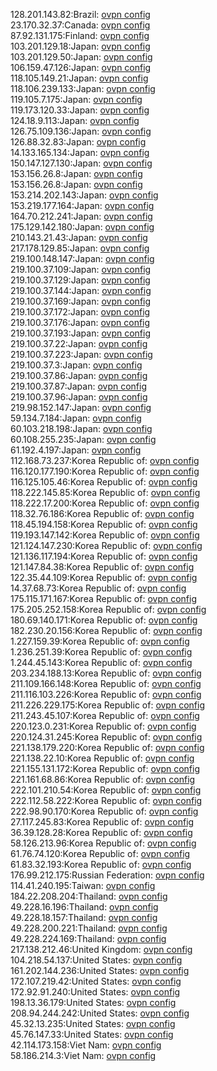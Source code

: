 128.201.143.82:Brazil: [ovpn config](vpn/128_201_143_82.ovpn)  
23.170.32.37:Canada: [ovpn config](vpn/23_170_32_37.ovpn)  
87.92.131.175:Finland: [ovpn config](vpn/87_92_131_175.ovpn)  
103.201.129.18:Japan: [ovpn config](vpn/103_201_129_18.ovpn)  
103.201.129.50:Japan: [ovpn config](vpn/103_201_129_50.ovpn)  
106.159.47.126:Japan: [ovpn config](vpn/106_159_47_126.ovpn)  
118.105.149.21:Japan: [ovpn config](vpn/118_105_149_21.ovpn)  
118.106.239.133:Japan: [ovpn config](vpn/118_106_239_133.ovpn)  
119.105.7.175:Japan: [ovpn config](vpn/119_105_7_175.ovpn)  
119.173.120.33:Japan: [ovpn config](vpn/119_173_120_33.ovpn)  
124.18.9.113:Japan: [ovpn config](vpn/124_18_9_113.ovpn)  
126.75.109.136:Japan: [ovpn config](vpn/126_75_109_136.ovpn)  
126.88.32.83:Japan: [ovpn config](vpn/126_88_32_83.ovpn)  
14.133.165.134:Japan: [ovpn config](vpn/14_133_165_134.ovpn)  
150.147.127.130:Japan: [ovpn config](vpn/150_147_127_130.ovpn)  
153.156.26.8:Japan: [ovpn config](vpn/153_156_26_8.ovpn)  
153.156.26.8:Japan: [ovpn config](vpn/153_156_26_8.ovpn)  
153.214.202.143:Japan: [ovpn config](vpn/153_214_202_143.ovpn)  
153.219.177.164:Japan: [ovpn config](vpn/153_219_177_164.ovpn)  
164.70.212.241:Japan: [ovpn config](vpn/164_70_212_241.ovpn)  
175.129.142.180:Japan: [ovpn config](vpn/175_129_142_180.ovpn)  
210.143.21.43:Japan: [ovpn config](vpn/210_143_21_43.ovpn)  
217.178.129.85:Japan: [ovpn config](vpn/217_178_129_85.ovpn)  
219.100.148.147:Japan: [ovpn config](vpn/219_100_148_147.ovpn)  
219.100.37.109:Japan: [ovpn config](vpn/219_100_37_109.ovpn)  
219.100.37.129:Japan: [ovpn config](vpn/219_100_37_129.ovpn)  
219.100.37.144:Japan: [ovpn config](vpn/219_100_37_144.ovpn)  
219.100.37.169:Japan: [ovpn config](vpn/219_100_37_169.ovpn)  
219.100.37.172:Japan: [ovpn config](vpn/219_100_37_172.ovpn)  
219.100.37.176:Japan: [ovpn config](vpn/219_100_37_176.ovpn)  
219.100.37.193:Japan: [ovpn config](vpn/219_100_37_193.ovpn)  
219.100.37.22:Japan: [ovpn config](vpn/219_100_37_22.ovpn)  
219.100.37.223:Japan: [ovpn config](vpn/219_100_37_223.ovpn)  
219.100.37.3:Japan: [ovpn config](vpn/219_100_37_3.ovpn)  
219.100.37.86:Japan: [ovpn config](vpn/219_100_37_86.ovpn)  
219.100.37.87:Japan: [ovpn config](vpn/219_100_37_87.ovpn)  
219.100.37.96:Japan: [ovpn config](vpn/219_100_37_96.ovpn)  
219.98.152.147:Japan: [ovpn config](vpn/219_98_152_147.ovpn)  
59.134.7.184:Japan: [ovpn config](vpn/59_134_7_184.ovpn)  
60.103.218.198:Japan: [ovpn config](vpn/60_103_218_198.ovpn)  
60.108.255.235:Japan: [ovpn config](vpn/60_108_255_235.ovpn)  
61.192.4.197:Japan: [ovpn config](vpn/61_192_4_197.ovpn)  
112.168.73.237:Korea Republic of: [ovpn config](vpn/112_168_73_237.ovpn)  
116.120.177.190:Korea Republic of: [ovpn config](vpn/116_120_177_190.ovpn)  
116.125.105.46:Korea Republic of: [ovpn config](vpn/116_125_105_46.ovpn)  
118.222.145.85:Korea Republic of: [ovpn config](vpn/118_222_145_85.ovpn)  
118.222.17.200:Korea Republic of: [ovpn config](vpn/118_222_17_200.ovpn)  
118.32.76.186:Korea Republic of: [ovpn config](vpn/118_32_76_186.ovpn)  
118.45.194.158:Korea Republic of: [ovpn config](vpn/118_45_194_158.ovpn)  
119.193.147.142:Korea Republic of: [ovpn config](vpn/119_193_147_142.ovpn)  
121.124.147.230:Korea Republic of: [ovpn config](vpn/121_124_147_230.ovpn)  
121.136.117.194:Korea Republic of: [ovpn config](vpn/121_136_117_194.ovpn)  
121.147.84.38:Korea Republic of: [ovpn config](vpn/121_147_84_38.ovpn)  
122.35.44.109:Korea Republic of: [ovpn config](vpn/122_35_44_109.ovpn)  
14.37.68.73:Korea Republic of: [ovpn config](vpn/14_37_68_73.ovpn)  
175.115.171.167:Korea Republic of: [ovpn config](vpn/175_115_171_167.ovpn)  
175.205.252.158:Korea Republic of: [ovpn config](vpn/175_205_252_158.ovpn)  
180.69.140.171:Korea Republic of: [ovpn config](vpn/180_69_140_171.ovpn)  
182.230.20.156:Korea Republic of: [ovpn config](vpn/182_230_20_156.ovpn)  
1.227.159.39:Korea Republic of: [ovpn config](vpn/1_227_159_39.ovpn)  
1.236.251.39:Korea Republic of: [ovpn config](vpn/1_236_251_39.ovpn)  
1.244.45.143:Korea Republic of: [ovpn config](vpn/1_244_45_143.ovpn)  
203.234.188.13:Korea Republic of: [ovpn config](vpn/203_234_188_13.ovpn)  
211.109.166.148:Korea Republic of: [ovpn config](vpn/211_109_166_148.ovpn)  
211.116.103.226:Korea Republic of: [ovpn config](vpn/211_116_103_226.ovpn)  
211.226.229.175:Korea Republic of: [ovpn config](vpn/211_226_229_175.ovpn)  
211.243.45.107:Korea Republic of: [ovpn config](vpn/211_243_45_107.ovpn)  
220.123.0.231:Korea Republic of: [ovpn config](vpn/220_123_0_231.ovpn)  
220.124.31.245:Korea Republic of: [ovpn config](vpn/220_124_31_245.ovpn)  
221.138.179.220:Korea Republic of: [ovpn config](vpn/221_138_179_220.ovpn)  
221.138.22.10:Korea Republic of: [ovpn config](vpn/221_138_22_10.ovpn)  
221.155.131.172:Korea Republic of: [ovpn config](vpn/221_155_131_172.ovpn)  
221.161.68.86:Korea Republic of: [ovpn config](vpn/221_161_68_86.ovpn)  
222.101.210.54:Korea Republic of: [ovpn config](vpn/222_101_210_54.ovpn)  
222.112.58.222:Korea Republic of: [ovpn config](vpn/222_112_58_222.ovpn)  
222.98.90.170:Korea Republic of: [ovpn config](vpn/222_98_90_170.ovpn)  
27.117.245.83:Korea Republic of: [ovpn config](vpn/27_117_245_83.ovpn)  
36.39.128.28:Korea Republic of: [ovpn config](vpn/36_39_128_28.ovpn)  
58.126.213.96:Korea Republic of: [ovpn config](vpn/58_126_213_96.ovpn)  
61.76.74.120:Korea Republic of: [ovpn config](vpn/61_76_74_120.ovpn)  
61.83.32.193:Korea Republic of: [ovpn config](vpn/61_83_32_193.ovpn)  
176.99.212.175:Russian Federation: [ovpn config](vpn/176_99_212_175.ovpn)  
114.41.240.195:Taiwan: [ovpn config](vpn/114_41_240_195.ovpn)  
184.22.208.204:Thailand: [ovpn config](vpn/184_22_208_204.ovpn)  
49.228.16.196:Thailand: [ovpn config](vpn/49_228_16_196.ovpn)  
49.228.18.157:Thailand: [ovpn config](vpn/49_228_18_157.ovpn)  
49.228.200.221:Thailand: [ovpn config](vpn/49_228_200_221.ovpn)  
49.228.224.169:Thailand: [ovpn config](vpn/49_228_224_169.ovpn)  
217.138.212.46:United Kingdom: [ovpn config](vpn/217_138_212_46.ovpn)  
104.218.54.137:United States: [ovpn config](vpn/104_218_54_137.ovpn)  
161.202.144.236:United States: [ovpn config](vpn/161_202_144_236.ovpn)  
172.107.219.42:United States: [ovpn config](vpn/172_107_219_42.ovpn)  
172.92.91.240:United States: [ovpn config](vpn/172_92_91_240.ovpn)  
198.13.36.179:United States: [ovpn config](vpn/198_13_36_179.ovpn)  
208.94.244.242:United States: [ovpn config](vpn/208_94_244_242.ovpn)  
45.32.13.235:United States: [ovpn config](vpn/45_32_13_235.ovpn)  
45.76.147.33:United States: [ovpn config](vpn/45_76_147_33.ovpn)  
42.114.173.158:Viet Nam: [ovpn config](vpn/42_114_173_158.ovpn)  
58.186.214.3:Viet Nam: [ovpn config](vpn/58_186_214_3.ovpn)  

